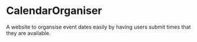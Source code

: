 # CalendarOrganiser
A website to organsise event dates easily by having users submit times that they are available.
